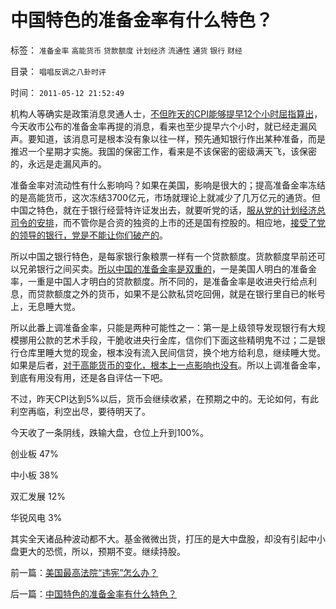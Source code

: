 # 中国特色的准备金率有什么特色？

标签： `准备金率` `高能货币` `贷款额度` `计划经济` `流通性` `通货` `银行` `财经` 

目录： `唱唱反调之八卦时评`

时间： `2011-05-12 21:52:49`

机构人等确实是政策消息灵通人士，[不但昨天的CPI能够提早12个小时屈指算出](../../../2011/5/11/散户不可能为国企腐烂买单.md)，今天收市公布的准备金率再提的消息，看来也至少提早六个小时，就已经走漏风声。要知道，该消息可是根本没有象以往一样，预先通知银行作出某种准备，而是推迟一个星期才实施。我国的保密工作，看来是不该保密的密级满天飞，该保密的，永远是走漏风声的。

准备金率对流动性有什么影响吗？如果在美国，影响是很大的；提高准备金率冻结的是高能货币，这次冻结3700亿元，市场就理论上就减少了几万亿元的通货。但中国之特色，就在于银行经营特许证发出去，就要听党的话，[服从党的计划经济总司令的安排](../../../2011/3/19/马克思主义计划经济的科学的数字化.md)，而不管你是合资的独资的上市的还是国有控股的。相应地，[接受了党的领导的银行，党是不能让你们破产的](../../../2008/6/8/天地良心！房价终究会涨的.md)。

所以中国之银行特色，是每家银行象粮票一样有一个贷款额度。货款额度早前还可以兄弟银行之间买卖。[所以中国的准备金率是双重的](../../../2007/10/14/人民币低估的“利好”是经济崩溃的信号.md)，一是美国人明白的准备金率，一重是中国人才明白的贷款额度。所不同的，是准备金率是收进央行给点利息，而贷款额度之外的货币，如果不是公款私贷吃回佣，就是在银行里自已的帐号上，无息睡大觉。

所以此番上调准备金率，只能是两种可能性之一：第一是上级领导发现银行有大规模挪用公款的艺术手段，干脆收进央行金库，信你们下面这些精明鬼不过；二是银行仓库里睡大觉的现金，根本没有流入民间信贷，换个地方给利息，继续睡大觉。如果是后者，[对于高能货币的变化，根本上一点影响也没有](../../../2011/3/24/大萧条不会从中国股市开始.md)。所以上调准备金率，到底有用没有用，还是各自评估一下吧。

不过，昨天CPI达到5%以后，货币会继续收紧，在预期之中的。无论如何，有此利空再临，利空出尽，要待明天了。

今天收了一条阴线，跌输大盘，仓位上升到100%。

创业板 47%

中小板 38%

双汇发展 12%

华锐风电 3%

其实全天诸品种波动都不大。基金微微出货，打压的是大中盘股，却没有引起中小盘更大的恐慌，所以，预期不变。继续持股。



前一篇：[美国最高法院“违宪”怎么办？](../../../2011/5/11/美国最高法院“违宪”怎么办？.md)

后一篇：[中国特色的准备金率有什么特色？](../../../2011/5/12/中国特色的准备金率有什么特色？.md)